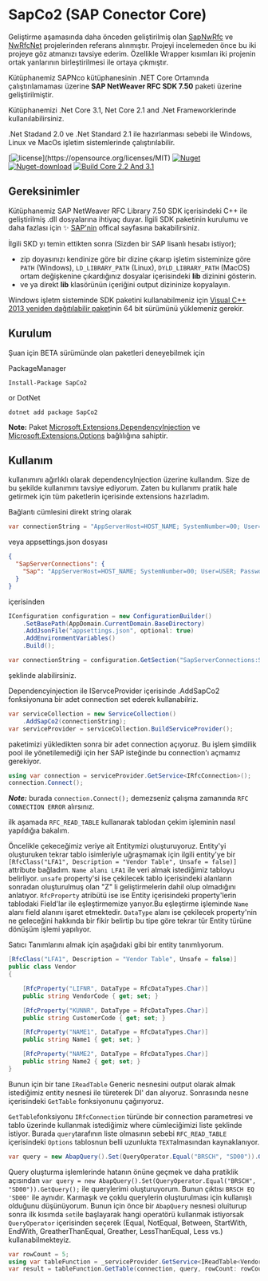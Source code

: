 # SapCo2 (SAP Conector Core)

Geliştirme aşamasında daha önceden geliştirilmiş olan [SapNwRfc](https://github.com/huysentruitw/SapNwRfc) ve [NwRfcNet](https://github.com/nunomaia/NwRfcNet) projelerinden referans alınmıştır. Projeyi incelemeden önce bu iki projeye göz atmanızı tavsiye ederim. Özellikle Wrapper kısımları iki projenin ortak yanlarının birleştirilmesi ile ortaya çıkmıştır.

Kütüphanemiz SAPNco kütüphanesinin .NET Core Ortamında çalıştırılamaması üzerine **SAP NetWeaver RFC SDK 7.50** paketi üzerine geliştirilmiştir.

Kütüphanemizi .Net Core 3.1, Net Core 2.1 and .Net Frameworklerinde kullanılabilirsiniz.

.Net Stadand 2.0 ve .Net Standard 2.1 ile hazırlanması sebebi ile Windows, Linux ve MacOs işletim sistemlerinde çalıştırılabilir.

[![license](https://img.shields.io/badge/license-MIT-blue?)](https://opensource.org/licenses/MIT)
[![Nuget](https://img.shields.io/nuget/v/sapco2?label=Nuget&logo=Nuget&logoColor=blue)](https://www.nuget.org/packages/SapCo2/)
[![Nuget-download](https://img.shields.io/nuget/dt/sapco2?logo=nuget)](https://www.nuget.org/packages/SapCo2/)
[![Build Core 2.2 And 3.1](https://github.com/metalsimyaci/SapCo2/workflows/Build%20Core%202.2%20And%203.1/badge.svg?branch=master)](https://github.com/metalsimyaci/sapco2/actions?query=workflow%3A%22Build+Core+2.2+And+3.1%22)

## Gereksinimler

Kütüphanemiz SAP NetWeaver RFC Library 7.50 SDK içerisindeki C++ ile geliştirilmiş .dll dosyalarına ihtiyaç duyar.
İlgili SDK paketinin kurulumu ve daha fazlası için :sparkles: [SAP'nin](https://support.sap.com/en/product/connectors/nwrfcsdk.html) offical sayfasına bakabilirsiniz.

İlgili SKD yı temin ettikten sonra (Sizden bir SAP lisanlı hesabı istiyor);

- zip doyasınızı kendinize göre bir dizine çıkarıp işletim sisteminize göre `PATH` (Windows), `LD_LIBRARY_PATH` (Linux), `DYLD_LIBRARY_PATH` (MacOS)  ortam değişkenine çıkardığınız dosyalar içerisindeki **lib** dizinini gösterin.
- ve ya direkt **lib** klasörünün içeriğini output dizininize kopyalayın.

 Windows işletm sisteminde  SDK paketini kullanabilmeniz için [Visual C++ 2013 yeniden dağıtılabilir paket](https://www.microsoft.com/en-us/download/details.aspx?id=40784)inin 64 bit sürümünü yüklemeniz gerekir.

## Kurulum

Şuan için BETA sürümünde olan paketleri deneyebilmek için

PackageManager

```shell
Install-Package SapCo2
```

or
DotNet

```shell
dotnet add package SapCo2
```

**Note:** Paket [Microsoft.Extensions.DependencyInjection](https://www.nuget.org/packages/Microsoft.Extensions.DependencyInjection/) ve [Microsoft.Extensions.Options](https://www.nuget.org/packages/Microsoft.Extensions.Options) bağlılığına sahiptir.

## Kullanım

kullanımını ağırlıklı olarak dependencyInjection üzerine kullandım. Size de bu şekilde kullanımını tavsiye ediyorum. Zaten bu kullanımı pratik hale getirmek için tüm paketlerin içerisinde extensions hazırladım.

Bağlantı cümlesini direkt string olarak

```csharp
var connectionString = "AppServerHost=HOST_NAME; SystemNumber=00; User=USER; Password=PASSWORD; Client=CLIENT_CODE; Language=EN; PoolSize=100; Trace=0;";
```

veya appsettings.json dosyası

```json
{
  "SapServerConnections": {
    "Sap": "AppServerHost=HOST_NAME; SystemNumber=00; User=USER; Password=PASSWORD; Client=CLIENT_CODE; Language=EN; PoolSize=100; Trace=0;"
  }
}
```

içerisinden

```csharp
IConfiguration configuration = new ConfigurationBuilder()
    .SetBasePath(AppDomain.CurrentDomain.BaseDirectory)
    .AddJsonFile("appsettings.json", optional: true)
    .AddEnvironmentVariables()
    .Build();

var connectionString = configuration.GetSection("SapServerConnections:Sap").Value;
```

şeklinde alabilirsiniz.

Dependencyinjection ile IServceProvider içerisinde .AddSapCo2 fonksiyonuna bir adet connection set ederek kullanabilriz.

```csharp
var serviceCollection = new ServiceCollection()
    .AddSapCo2(connectionString);
var serviceProvider = serviceCollection.BuildServiceProvider();
```

paketimizi yükledikten sonra bir adet connection açıyoruz. Bu işlem şimdilik pool ile yönetilemediği için her SAP isteğinde bu connection'ı açmamız gerekiyor.

```csharp
using var connection = serviceProvider.GetService<IRfcConnection>();
connection.Connect();
```

***Note:*** burada `connection.Connect();` demezseniz çalışma zamanında `RFC CONNECTION ERROR` alırsınız.

ilk aşamada `RFC_READ_TABLE` kullanarak tablodan çekim işleminin nasıl yapıldığıa bakalım.

Öncelikle çekeceğimiz veriye ait Entitymizi oluşturuyoruz. Entity'yi oluşturuken tekrar  tablo isimleriyle uğraşmamak için ilgili entity'ye bir `[RfcClass("LFA1", Description = "Vendor Table", Unsafe = false)]` attribute bağladım. `Name alanı LFA1` ile veri almak istediğimiz tabloyu belirliyor. `unsafe` property'si ise çekilecek tablo içerisindeki alanların sonradan oluşturulmuş olan "Z" li geliştirmelerin dahil olup olmadığını anlatıyor.
`RfcProperty` atribütü ise ise Entity içerisindeki property'lerin tablodaki Field'lar ile eşleştirmemize yarıyor.Bu eşleştirme işleminde `Name` alanı field alanını işaret etmektedir. `DataType` alanı ise çekilecek property'nin ne geleceğini hakkında bir fikir belirtip bu tipe göre tekrar tür Entity türüne dönüşüm işlemi yapılıyor.

Satıcı Tanımlarını almak için aşağıdaki gibi bir entity tanımlıyorum.

```csharp
[RfcClass("LFA1", Description = "Vendor Table", Unsafe = false)]
public class Vendor
{

    [RfcProperty("LIFNR", DataType = RfcDataTypes.Char)]
    public string VendorCode { get; set; }

    [RfcProperty("KUNNR", DataType = RfcDataTypes.Char)]
    public string CustomerCode { get; set; }

    [RfcProperty("NAME1", DataType = RfcDataTypes.Char)]
    public string Name1 { get; set; }

    [RfcProperty("NAME2", DataType = RfcDataTypes.Char)]
    public string Name2 { get; set; }
}
```

Bunun için bir tane `IReadTable` Generic nesnesini output olarak almak istediğimiz entity nesnesi ile türeterek DI' dan alıyoruz.
Sonrasında nesne içerisindeki `GetTable` fonksiyonunu çağırıyoruz.

`GetTable`fonksiyonu `IRfcConnection` türünde bir connection parametresi ve tablo üzerinde kullanmak istediğimiz where cümleciğimizi liste şeklinde istiyor. Burada `query`tarafının liste olmasının sebebi `RFC_READ_TABLE` içerisindeki `Options` tablosnun belli uzunlukta `TEXT`almasından kaynaklanıyor.

```csharp
var query = new AbapQuery().Set(QueryOperator.Equal("BRSCH", "SD00")).GetQuery();
```

Query oluşturma işlemlerinde hatanın önüne geçmek ve daha pratiklik açısından `var query = new AbapQuery().Set(QueryOperator.Equal("BRSCH", "SD00")).GetQuery();` ile querylerimi oluşturuyorum. Bunun çıktısı `BRSCH EQ 'SD00'` ile aynıdır. Karmaşık ve çoklu querylerin oluşturulması için kullanışlı olduğunu düşünüyorum. Bunun için önce bir `AbapQuery` nesnesi oluiturup sonra ilk kısımda `set`ile başlayarak hangi operatörü kullanmak istiyorsak `QueryOperator` içerisinden seçerek (Equal, NotEqual, Between, StartWith, EndWith, GreatherThanEqual, Greather, LessThanEqual, Less vs.) kullanabilmekteyiz.


```csharp
var rowCount = 5;
using var tableFunction = _serviceProvider.GetService<IReadTable<Vendor>>();
var result = tableFunction.GetTable(connection, query, rowCount: rowCount);
```
